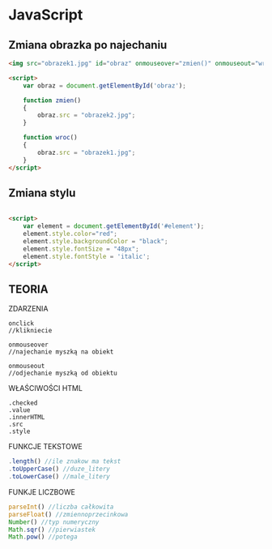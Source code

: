 # JavaScript

## Zmiana obrazka po najechaniu
```html
<img src="obrazek1.jpg" id="obraz" onmouseover="zmien()" onmouseout="wroc()">

<script>
    var obraz = document.getElementById('obraz');

    function zmien()
    {
        obraz.src = "obrazek2.jpg";
    }

    function wroc()
    {
        obraz.src = "obrazek1.jpg";
    }
</script>

```

## Zmiana stylu
```html

<script>
    var element = document.getElementById('#element');
    element.style.color="red";
    element.style.backgroundColor = "black";
    element.style.fontSize = "48px";
    element.style.fontStyle = 'italic';
</script>

```

## TEORIA

ZDARZENIA
```JS
onclick
//klikniecie

onmouseover
//najechanie myszką na obiekt

onmouseout
//odjechanie myszką od obiektu

```

WŁAŚCIWOŚCI HTML
```JS
.checked
.value
.innerHTML
.src
.style
```

FUNKCJE TEKSTOWE
```js
.length() //ile znakow ma tekst
.toUpperCase() //duze_litery
.toLowerCase() //male_litery
```

FUNKJE LICZBOWE
```js
parseInt() //liczba całkowita
parseFloat() //zmiennoprzecinkowa
Number() //typ numeryczny
Math.sqr() //pierwiastek
Math.pow() //potega
```